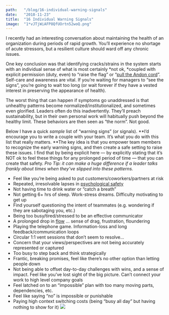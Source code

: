 ```yaml
---
path:	"/blog/16-individual-warning-signals"
date:	"2018-11-23"
title:	"16 Individual Warning Signals"
image:	"1*vJTjWiAFP8QfUOrtn52woQ.png"
---
```


I recently had an interesting conversation about maintaining the health of an organization during periods of rapid growth. You’ll experience no shortage of acute stressors, but a resilient culture should ward off any chronic issues.

One key conclusion was that identifying cracks/strains in the system starts with an individual sense of what is most certainly *not ok, *coupled with explicit permission (duty, even) to “raise the flag” or “[pull the Andon cord](https://www.sixsigmadaily.com/what-is-an-andon-cord/)”. Self-care and awareness are vital. If you’re waiting for managers to “see the signs”, you’re going to wait too long (or wait forever if they have a vested interest in preserving the appearance of health).

The worst thing that can happen if symptoms go unaddressed is that unhealthy patterns become normalized/institutionalized, and sometimes even glorified. Leaders often do this inadvertently. They’ll preach sustainability, but in their own personal work will habitually push beyond the healthy limit. These behaviors are then seen as “the norm”. Not good.

Below I have a quick *sample* list of “warning signs” (or signals). **I’d encourage you to write a couple with your team. It’s what you do with this list that really matters. **The key idea is that you empower team members to recognize the early warning signs, and then create a safe setting to raise these issues. I find that by being explicit here — by explicitly stating that it’s NOT ok to feel these things for any prolonged period of time — that you can create that safety. *Pro Tip: it can make a huge difference if a leader talks frankly about times when they’ve slipped into these patterns.*

* Feel like you’re being asked to put customers/coworkers/partners at risk
* Repeated, irresolvable lapses in [psychological safety](https://en.wikipedia.org/wiki/Psychological_safety)
* Not having time to drink water or “catch a breath”
* Not getting 6+ hrs of sleep. Work-stress dreams. Difficulty motivating to get up
* Find yourself questioning the intent of teammates (e.g. wondering if they are sabotaging you, etc.)
* Being too busy/tired/stressed to be an effective communicator
* A prolonged drop in [flow](https://en.wikipedia.org/wiki/Flow_%28psychology%29) … sense of drag, frustration, floundering
* Playing the telephone game. Information-loss and long feedback/communication loops
* Circular 1:1 vent sessions that don’t seem to resolve…
* Concern that your views/perspectives are not being accurately represented or captured
* Too busy to step back and think strategically
* Frantic, breaking promises, feel like there’s no other option than letting people down
* Not being able to offset day-to-day challenges with wins, and a sense of impact. Feel like you’ve lost sight of the big picture. Can’t connect your work to high level company goals
* Feel latched on to an “impossible” plan with too many moving parts, dependencies, etc.
* Feel like saying “no” is impossible or punishable
* Paying high context switching costs (being “busy all day” but having nothing to show for it)
![](/images/1*vJTjWiAFP8QfUOrtn52woQ.png)